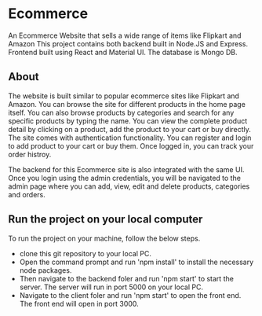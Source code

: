# Ecommerce
An Ecommerce Website that sells a wide range of items like Flipkart and Amazon
This project contains both backend built in Node.JS and Express. Frontend built using React and Material UI. The database is Mongo DB.

## About

The website is built similar to popular ecommerce sites like Flipkart and Amazon.
You can browse the site for different products in the home page itself. You can also browse products by categories and search for any specific products by typing the name.
You can view the complete product detail by clicking on a product, add the product to your cart or buy directly.
The site comes with authentication functionality. You can register and login to add product to your cart or buy them. Once logged in, you can track your order histroy.

The backend for this Ecommerce site is also integrated with the same UI. 
Once you login using the admin credentials, you will be navigated to the admin page where you can add, view, edit and delete products, categories and orders.

## Run the project on your local computer
To run the project on your machine, follow the below steps.

- clone this git repository to your local PC.
- Open the command prompt and run 'npm install' to install the necessary node packages.
- Then navigate to the backend foler and run 'npm start' to start the server. The server will run in port 5000 on your local PC.
- Navigate to the client foler and run 'npm start' to open the front end. The front end will open in port 3000.
